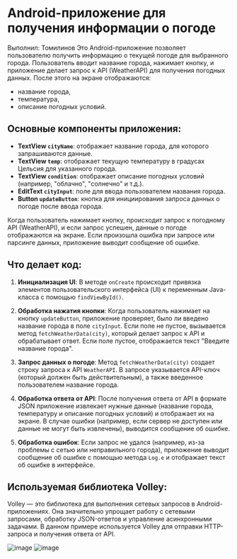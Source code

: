# Android-приложение для получения информации о погоде
Выполнил: Томилинов
Это Android-приложение позволяет пользователю получить информацию о текущей погоде для выбранного города. Пользователь вводит название города, нажимает кнопку, и приложение делает запрос к API (WeatherAPI) для получения погодных данных. После этого на экране отображаются:
- название города,
- температура,
- описание погодных условий.

## Основные компоненты приложения:

- **TextView `cityName`**: отображает название города, для которого запрашиваются данные.
- **TextView `temp`**: отображает текущую температуру в градусах Цельсия для указанного города.
- **TextView `condition`**: отображает описание погодных условий (например, "облачно", "солнечно" и т.д.).
- **EditText `cityInput`**: поле для ввода пользователем названия города.
- **Button `updateButton`**: кнопка для инициирования запроса данных о погоде после ввода города.

Когда пользователь нажимает кнопку, происходит запрос к погодному API (WeatherAPI), и если запрос успешен, данные о погоде отображаются на экране. Если произошла ошибка при запросе или парсинге данных, приложение выводит сообщение об ошибке.

## Что делает код:

1. **Инициализация UI**:
   В методе `onCreate` происходит привязка элементов пользовательского интерфейса (UI) к переменным Java-класса с помощью `findViewById()`.

2. **Обработка нажатия кнопки**:
   Когда пользователь нажимает на кнопку `updateButton`, приложение проверяет, было ли введено название города в поле `cityInput`. Если поле не пустое, вызывается метод `fetchWeatherData(city)`, который делает запрос к API и обрабатывает ответ. Если поле пустое, отображается текст "Введите название города".

3. **Запрос данных о погоде**:
   Метод `fetchWeatherData(city)` создает строку запроса к API `WeatherAPI`. В запросе указывается API-ключ (который должен быть действительным), а также введенное пользователем название города.

4. **Обработка ответа от API**:
   После получения ответа от API в формате JSON приложение извлекает нужные данные (название города, температуру и описание погодных условий) и отображает их на экране. В случае ошибки (например, если сервер не доступен или данные не могут быть извлечены), выводится сообщение об ошибке.

5. **Обработка ошибок**:
   Если запрос не удался (например, из-за проблемы с сетью или неправильного города), приложение выводит сообщение об ошибке с помощью метода `Log.e` и отображает текст об ошибке в интерфейсе.

## Используемая библиотека Volley:

Volley — это библиотека для выполнения сетевых запросов в Android-приложениях. Она значительно упрощает работу с сетевыми запросами, обработку JSON-ответов и управление асинхронными задачами. В данном примере используется Volley для отправки HTTP-запроса и получения ответа от API.


![image](https://github.com/user-attachments/assets/d9e9b1b8-e3b2-4efe-a16a-5537e0e25c22)
![image](https://github.com/user-attachments/assets/802cdf85-e01d-463f-bec5-d05f766988cc)

